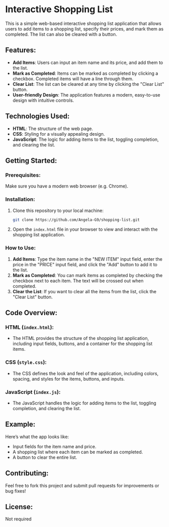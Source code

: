 # Interactive Shopping List

This is a simple web-based interactive shopping list application that allows users to add items to a shopping list, specify their prices, and mark them as completed. The list can also be cleared with a button.

## Features:
- **Add Items**: Users can input an item name and its price, and add them to the list.
- **Mark as Completed**: Items can be marked as completed by clicking a checkbox. Completed items will have a line through them.
- **Clear List**: The list can be cleared at any time by clicking the "Clear List" button.
- **User-friendly Design**: The application features a modern, easy-to-use design with intuitive controls.

## Technologies Used:
- **HTML**: The structure of the web page.
- **CSS**: Styling for a visually appealing design.
- **JavaScript**: The logic for adding items to the list, toggling completion, and clearing the list.

## Getting Started:

### Prerequisites:
Make sure you have a modern web browser (e.g. Chrome).

### Installation:
1. Clone this repository to your local machine:
    ```bash
    git clone https://github.com/Angela-G9/shopping-list.git
    ```
2. Open the `index.html` file in your browser to view and interact with the shopping list application.

### How to Use:
1. **Add Items**: Type the item name in the "NEW ITEM" input field, enter the price in the "PRICE" input field, and click the "Add" button to add it to the list.
2. **Mark as Completed**: You can mark items as completed by checking the checkbox next to each item. The text will be crossed out when completed.
3. **Clear the List**: If you want to clear all the items from the list, click the "Clear List" button.

## Code Overview:

### HTML (`index.html`):
- The HTML provides the structure of the shopping list application, including input fields, buttons, and a container for the shopping list items.

### CSS (`style.css`):
- The CSS defines the look and feel of the application, including colors, spacing, and styles for the items, buttons, and inputs.

### JavaScript (`index.js`):
- The JavaScript handles the logic for adding items to the list, toggling completion, and clearing the list.

## Example:

Here’s what the app looks like:

- Input fields for the item name and price.
- A shopping list where each item can be marked as completed.
- A button to clear the entire list.

## Contributing:
Feel free to fork this project and submit pull requests for improvements or bug fixes!

## License:
Not required